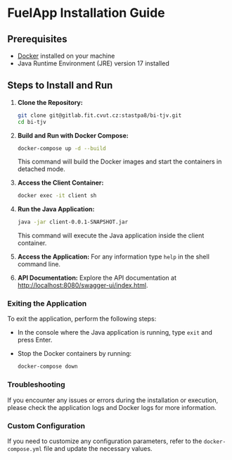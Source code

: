 # FuelApp Installation Guide

## Prerequisites
- [Docker](https://www.docker.com/) installed on your machine
- Java Runtime Environment (JRE) version 17 installed

## Steps to Install and Run

1. **Clone the Repository:**
    ```bash
    git clone git@gitlab.fit.cvut.cz:stastpa8/bi-tjv.git
    cd bi-tjv
    ```

2. **Build and Run with Docker Compose:**
    ```bash
    docker-compose up -d --build
    ```
    This command will build the Docker images and start the containers in detached mode.

3. **Access the Client Container:**
    ```bash
    docker exec -it client sh
    ```

4. **Run the Java Application:**
    ```bash
    java -jar client-0.0.1-SNAPSHOT.jar
    ```
    This command will execute the Java application inside the client container.

5. **Access the Application:**
    For any information type `help` in the shell command line.

6. **API Documentation:**
    Explore the API documentation at [http://localhost:8080/swagger-ui/index.html](http://localhost:8080/swagger-ui/index.html).

### Exiting the Application
To exit the application, perform the following steps:

- In the console where the Java application is running, type `exit` and press Enter.

- Stop the Docker containers by running:
    ```bash
    docker-compose down
    ```
### Troubleshooting

If you encounter any issues or errors during the installation or execution, please check the application logs and Docker logs for more information.

### Custom Configuration

If you need to customize any configuration parameters, refer to the `docker-compose.yml` file and update the necessary values.
